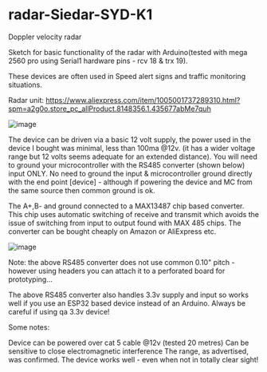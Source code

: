 # radar-Siedar-SYD-K1  

Doppler velocity radar

Sketch for basic functionality of the radar with Arduino(tested with mega 2560 pro using Serial1 hardware pins - rcv 18 & trx 19).

These devices are often used in Speed alert signs and traffic monitoring situations.

Radar unit: https://www.aliexpress.com/item/1005001737289310.html?spm=a2g0o.store_pc_allProduct.8148356.1.435677abMe7quh

![image](https://user-images.githubusercontent.com/68975498/128783648-4a6ced84-a2f3-4fd2-8bb7-fcb01851fa94.png)


The device can be driven via a basic 12 volt supply, the power used in the device I bought was minimal, less than 100ma @12v. (it has a wider voltage range but 12 volts seems adequate for an extended distance). You will need to ground your microcontroller with the RS485 converter (shown below) input ONLY. No need to ground the input & microcontroller ground directly with the end point [device] - although if powering the device and MC from the same source then common ground is ok.



The A+,B- and ground connected to a MAX13487 chip based converter. This chip uses automatic switching of receive and transmit which avoids the issue of switching from input to output found with MAX 485 chips. The converter can be bought cheaply on Amazon or AliExpress etc.


![image](https://user-images.githubusercontent.com/68975498/128780959-dac594ff-e7dd-4862-ad6c-0894299a7a4b.png)

Note: the above RS485 converter does not use common 0.10" pitch - however using headers you can attach it to a perforated board for prototyping...

The above RS485 converter also handles 3.3v supply and input so works well if you use an ESP32 based device instead of an Arduino. Always be careful if using qa 3.3v device!

Some notes:

Device can be powered over cat 5 cable @12v (tested 20 metres)
Can be sensitive to close electromagnetic interference
The range, as advertised, was confirmed. The device works well - even when not in totally clear sight!


